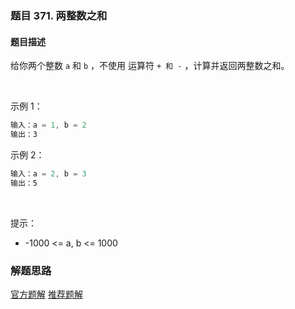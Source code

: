 ### 题目 371. 两整数之和
#### 题目描述
给你两个整数 `a` 和 `b` ，不使用 运算符 ``+ 和 -`` ​​​​​​​，计算并返回两整数之和。

 

示例 1：

```js
输入：a = 1, b = 2
输出：3
```
示例 2：

```js
输入：a = 2, b = 3
输出：5
```
 

提示：

- -1000 <= a, b <= 1000

### 解题思路
[官方题解](https://leetcode-cn.com/problems/sum-of-two-integers/solution/wei-yun-suan-xiang-jie-yi-ji-zai-python-zhong-xu-y/)
[推荐题解](https://leetcode-cn.com/problems/sum-of-two-integers/solution/371-liang-zheng-shu-zhi-he-by-eric-345-bqkq/)